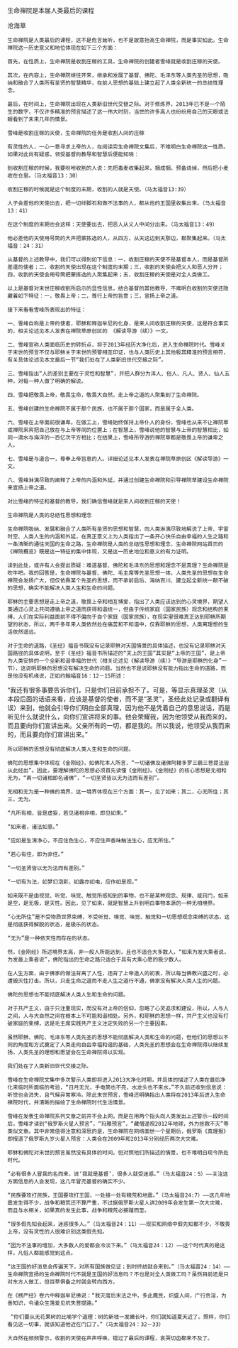 生命禅院是本届人类最后的课程

沧海草


    生命禅院是人类最后的课程，这不是危言耸听，也不是故意抬高生命禅院，而是事实如此。生命禅院这一历史意义和地位体现在如下三个方面：

    首先，在性质上，生命禅院是收割庄稼的工具，生命禅院的创建者雪峰就是收割庄稼的天使。

    其次，在内容上，生命禅院继往开来，继承和发展了基督、佛陀、毛泽东等人类先圣的思想，吸纳和融合了人类所有圣贤的智慧精华，在前人思想的基础上建立起了人类全新统一的总结性理念。

    最后，在时间上，生命禅院出现在人类新旧世代交替之际。对于修炼界，2013年已不是一个陌生的数字，不仅许多精准的预言描述了这一伟大时刻，当世的许多高人也纷纷用自己的天眼或法眼看到了未来几年的情景。

    雪峰是收割庄稼的天使，生命禅院的任务是收割人间的庄稼

    有灵性的人，一心一意寻求上帝的人，在阅读完生命禅院文集后，不难明白生命禅院这一性质。如果对此尚有疑惑，领受基督的教导和智慧后便能知晓：

    到收割庄稼的时候，我要吩咐收割的人说：先把毒麦收集起来，捆成捆，预备烧掉，然后把小麦收在仓里。（马太福音13：30）

    收割庄稼的时候就是这个制度的末期，收割的人就是天使。（马太福音13:39）

    人子会差他的天使出去，把一切绊脚石和做不法事的人，都从他的王国里收集出来。（马太福音13：41）

    在这个制度的末期也会这样：天使要出去，把恶人从义人中间分出来。（马太福音13：49）

    他必差他的天使用号筒的大声把蒙拣选的人，从四方，从天这边到天那边，都聚集起来。（马太福音：24：31）

    从基督的上述教导中，我们可以得到如下信息：一，收割庄稼的天使不是基督本人，而是基督所差遣的使者；二，收割的天使出现在这个制度的末期；三，收割的天使会把义人和恶人分开；四，收割的天使会用号筒把蒙拣选的人聚集起来；五，收割庄稼的天使是对全人类做工。

    以上是基督对末世庄稼收割所启示的显性信息，结合基督的其他教导，不难明白收割的天使还隐藏着如下特征：一，敬畏上帝；二，尊行上帝的旨意；三，宣扬上帝之道。

    接下来看看雪峰所表现出的特征：

    一、雪峰自称是上帝的使者，耶稣和释迦牟尼的化身，是来人间收割庄稼的天使，这是符合事实的，相关论述见本人发表在禅院草原创区的 《解读导游（续）》一文。

    二、雪峰宣称人类面临历史的转折点，将于2013年经历大净化后，进入生命禅院时代。雪峰关于末世的预言不仅与耶稣关于末世的预警相互印证，也与人类历史上其他极其精准的预言相符，有关具体论述见本文最后一节“我们处在了人类新旧世代交接之际”。

    三、雪峰指出“人的差别主要在于灵性和智慧”，并把人群分为浑人、俗人、凡人、贤人、仙人五种，对每一种人做了明确的解说。

    四、雪峰把敬畏上帝，敬畏生命，敬畏大自然，走上帝之道的人聚集到了生命禅院。

    五、雪峰创建的生命禅院不属于那个民族，也不属于那个国家，而是属于全人类。

    六、雪峰在上帝面前很谦卑。在做工上，雪峰始终保持上帝仆人的身份，雪峰也从来不让禅院草或禅院来宾把自己放在与上帝等同的位置上；在智慧上，雪峰说他的智慧与上帝的智慧相比，如同一滴水与海洋的一百亿次平方相比；在结果上，雪峰所导游的禅院草都是敬畏上帝的谦卑之人。

    七、雪峰是与道合一，尊奉上帝旨意的人。详细论述见本人发表在禅院草原创区《解读导游》一文。

    八、雪峰淋漓尽致的阐释了上帝的内涵和外延，并通过创建生命禅院和引导禅院草建设生命禅院来宣扬上帝之道。

    对比雪峰的特征和基督的教导，我们确信雪峰就是来人间收割庄稼的天使！

    生命禅院是人类的总结性思想和理念

    生命禅院吸纳、发展和融合了人类所有圣贤的思想和智慧，向人类淋漓尽致地解说了上帝、宇宙时空、人类人生的内涵和外延，在真正意义上为人类指出了一条开心快乐自由幸福的人生之路和一条清晰的通往天国的生命之路，生命禅院是人类的总结性思想和理念，生命禅院网站首页的《禅院概览》既是这一特征的集中体现，又是这一历史地位和意义的有力证明。

    读到此处，或许有人会提出质疑：难道基督、佛陀和毛泽东的思想和理念不是真理？生命禅院是吹牛吧。我的回答是，生命禅院与基督、佛陀、毛主席等先圣思想一体，人类先圣的思想在生命禅院会发扬广大，但仅依靠某个先圣的思想，而不承前启后、海纳百川、建立起全新统一颠不破的思想，确实不能解决人类人生和生命的问题。

    耶稣的主要思想是走上帝之道，敬畏上帝和相互博爱，指出了人类应该达到的心灵境界，期望人类通过心灵上共同遵循上帝之道而获得和谐统一，但由于传统家庭（国家民族）观念和结构的束缚，人们在实际利益面前不得不偏向于自个家庭（国家民族），在现实里很难真正达到耶稣所期望的状态，所以，两千多年来人类依然处在痛苦和不和谐中，仅靠耶稣的思想，人类离理想的生活依然遥远。

    对于生命的道路，《圣经》福音书既没有记录耶稣对天国情景的具体描述，也没有记录耶稣对天国路径的具体说明，至于《圣经》福音书所描述的“天上的王国”其实是“上帝的王国”，是上帝为人类安排的一个全新和谐幸福的世代（相关论述见《解读导游（续）》“导游是耶稣的化身”一节），这说明耶稣的思想没有解决生命的问题。当然也不是说耶稣没有能力指出生命的道路，而是他没有机缘说，正如约翰福音16：12－15所述：

   “我还有很多事要告诉你们，只是你们目前承担不了。可是，等显示真理圣灵（从本段后面的话语来看，应该是基督的使者，而不是“圣灵”，圣经此处记录或翻译有误）来到，他就会引导你们明白全部真理，因为他不是凭着自己的意思说话，而是听见什么就说什么，向你们宣讲将来的事。他会荣耀我，因为他领受从我而来的，而且要向你们宣讲出来。父亲所有的一切，都是我的。所以我说，他领受从我而来的，而且要向你们宣讲出来。”

    所以耶稣的思想没有彻底解决人类人生和生命的问题。

    佛陀的思想集中体现在《金刚经》，如佛陀本人所言，“一切诸佛及诸佛阿耧多罗三藐三菩提法皆从此经出”。因此，要理解佛陀的思想必须首先读懂《金刚经》。《金刚经》的核心思想是无相和无为，“离一切诸相即名诸佛”，“一切圣贤皆以无为法而有差别”。

    无相和无为是一种佛的境界，这一境界体现在三个方面：其一，见了如来；其二，心无所住；其三，无为。

    “凡所有相，皆是虚妄，若见诸相非相，即见如来。”

    “如来者，诸法如意。”

    “应如是生清净心，不应住色生心，不应住声香味触法生心，应无所住。”

    “若心有住，即为非住。”

    “一切圣贤皆以无为法而有差别。”

    “一切有为法，如梦幻泡影，如露亦如电，应作如是观。”

    如来既不是由视觉、听觉、味觉、触觉所感知到的事物，也不是某种观念、规律、或窍门，如来是空，是无极，是天性。因此，见了如来，就是智慧上升到明白事物本源的一种无相境界。

    “心无所住”是不受物质世界束缚，不受听觉、嗅觉、味觉、触觉和一切思想观念束缚的状态，这是彻底获得解脱的状态，是极乐的状态。

    “无为”是一种依天性而存在的状态。

    然，《金刚经》所述境界太高，非一般人所能达到，且也不适合大多数人，“如来为发大乘者说，为发最上乘者说”，佛陀指出的生命之路只适合于具有大乘心愿的极少数人。

    在人生方面，由于佛家的做法背离了人性，违背了上帝造人的初衷，所以每当佛教兴盛之时，必遭毁灭性打击。所以，只走生命之道而不走人生之道行不通，佛家没有解决人类人生的问题。

    佛陀的思想也不能彻底解决人类人生和生命的问题。

    对于共产主义，由于只注重现实，而没有对上帝的信仰，忽略了心灵追求和建设，所以，人与人之间，人与大自然之间在根本上不可能和谐相处。另外，和耶稣的思想一样，共产主义也没有打破家庭的束缚，这是毛主席实践共产主义注定失败的另一个主要因素。

    虽然耶稣、佛陀、毛泽东等人类先圣的思想不能彻底解决人类和生命的问题，但他们的思想以不同的角度和方式奠定了人类走向自由幸福和谐的基础，人类先圣的思想会在生命禅院得以继续发扬，人类先圣的理想和愿望会在生命禅院得以实现。

    我们处在了人类新旧世代交接之际。

    雪峰在生命禅院文集中多次警示人类即将进入2013大净化时期，并具体的描述了人类在最后净化来临时所面临的考验，“日月无光，手电筒也不亮，水龙头也不来水，”不久前还收到信息说：听觉也会消失，且气候异常寒冷。除此末世预言，雪峰还明确指出人类将在2013年后进入生命禅院时代，并清晰的描绘了生命禅院时代生活情景。

    雪峰在发表生命禅院系列文章之前并不会上网，而是在用两个指头向人类发出上述警示一段时间后，雪峰才读到“俄罗斯火星人预言”，“玛雅预言”，“藏僧遥视2012年地球，外力拯救不灭”等类似文章。其中非常值得注意和深思的是，生命禅院在网络面世一个星期后，俄罗斯《真理报》即报道了俄罗斯九岁火星人预言：人类会在2009年和2013年分别经历两次大灾难。

    耶稣和佛陀对末世的预言虽然没有具体的时间，但对照他们所描述的情景，也不难明白现今所处时代。

    “必有很多人冒我的名而来，说‘我就是基督’，很多人就受迷惑。”（马太福音24：5）——关注这方面信息的人会发现，这几年冒充基督的确实不少。

    “民族要攻打民族，王国要攻打王国，一处接一处有粮荒和地震。”（马太福音24:7）——这几年地震发生得不少，战争和粮荒还不算严重，不过据俄罗斯火星人讲2009年会发生第一次大灾难，而且与水相关，如果真的发生此事，战争和粮荒必接踵而至。

    “很多假先知会起来，迷惑很多人。”（马太福音24：11）——现实和网络中假先知都不少，不敬畏上帝，没有灵性的人很难识别这类假先知。

    “因为不法事的增加，大多数人的爱都会冷淡下来。”（马太福音24：12）——这个时代真的是这样，凡俗人都能感觉到这点。

    “这王国的好消息会传遍天下，对所有国族做见证；到时终结就会来到。”（马太福音24：14）——生命禅院宣扬的生命禅院时代不就是王国的好消息吗？不也是对全人类做工吗？虽然目前还是只对东方人做工，但百草俱备之时就会转向西方。

    在《楞严经》卷六中释迦牟尼佛说：“我灭度后末法之中，多此魔民，炽盛人间，广行贪淫，为善知识，令诸众生落爱见坑失菩提路。”
   
     “你们要从无花果树的比喻学个道理：树的新枝一发嫩长叶，你们就知道夏天近了。照样，你们看见这一切事，就该知道他近在门口了。”（马太福音24：32－33）

    大自然在频频警示，收割的天使在声声呼唤，错过了最后的课程，哀哭切齿都来不及了。



